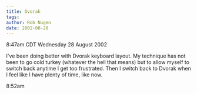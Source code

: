 ```yaml
---
title: Dvorak
tags: 
author: Rob Nugen
date: 2002-08-28
---
```


<p class=date>8:47am CDT Wednesday 28 August 2002</p>

<p>I've been doing better with Dvorak keyboard layout.  My technique
has not been to go cold turkey (whatever the hell that means) but to
allow myself to switch back anytime I get too frustrated.  Then I
switch back to Dvorak when I feel like I have plenty of time, like
now.</p>

<p class=date>8:52am</p>

